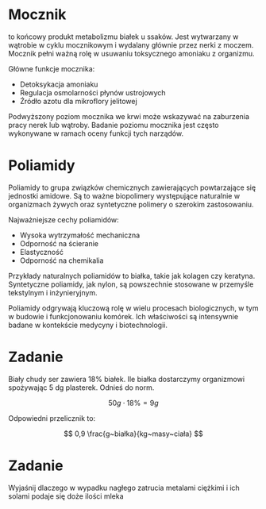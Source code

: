 # Mocznik

to końcowy produkt metabolizmu białek u ssaków. Jest wytwarzany w wątrobie w cyklu mocznikowym i wydalany głównie przez nerki z moczem. Mocznik pełni ważną rolę w usuwaniu toksycznego amoniaku z organizmu.

Główne funkcje mocznika:

- Detoksykacja amoniaku
- Regulacja osmolarności płynów ustrojowych
- Źródło azotu dla mikroflory jelitowej

Podwyższony poziom mocznika we krwi może wskazywać na zaburzenia pracy nerek lub wątroby. Badanie poziomu mocznika jest często wykonywane w ramach oceny funkcji tych narządów.

# Poliamidy

Poliamidy to grupa związków chemicznych zawierających powtarzające się jednostki amidowe. Są to ważne biopolimery występujące naturalnie w organizmach żywych oraz syntetyczne polimery o szerokim zastosowaniu.

Najważniejsze cechy poliamidów:

- Wysoka wytrzymałość mechaniczna
- Odporność na ścieranie
- Elastyczność
- Odporność na chemikalia

Przykłady naturalnych poliamidów to białka, takie jak kolagen czy keratyna. Syntetyczne poliamidy, jak nylon, są powszechnie stosowane w przemyśle tekstylnym i inżynieryjnym.

Poliamidy odgrywają kluczową rolę w wielu procesach biologicznych, w tym w budowie i funkcjonowaniu komórek. Ich właściwości są intensywnie badane w kontekście medycyny i biotechnologii.

# Zadanie

Biały chudy ser zawiera 18% białek. Ile białka dostarczymy organizmowi spożywając 5 dg plasterek. Odnieś do norm.

$$ 50g \cdot 18\% = 9 g $$

Odpowiedni przelicznik to:

$$ 0,9 \frac{g~białka}{kg~masy~ciała} $$

# Zadanie

Wyjaśnij dlaczego w wypadku nagłego zatrucia metalami ciężkimi i ich solami podaje się doże ilości mleka